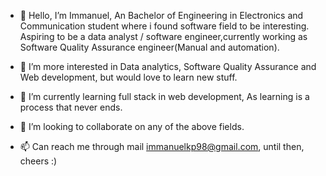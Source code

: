 - 👋 Hello, I’m Immanuel, An Bachelor of Engineering in Electronics and Communication student where i found software field to be interesting.
     Aspiring to be a data analyst / software engineer,currently working as Software Quality Assurance engineer(Manual and automation). 
- 👀 I’m more interested in Data analytics, Software Quality Assurance and Web development, but would love to learn new stuff.
- 🌱 I’m currently learning full stack in web development, As learning is a process that never ends. 
- 💞️ I’m looking to collaborate on any of the above fields. 

- 📫 Can reach me through mail immanuelkp98@gmail.com, until then, cheers :) 

<!---
Immanuel2979/Immanuel2979 is a ✨ special ✨ repository because its `README.md` (this file) appears on your GitHub profile.
You can click the Preview link to take a look at your changes.
--->
